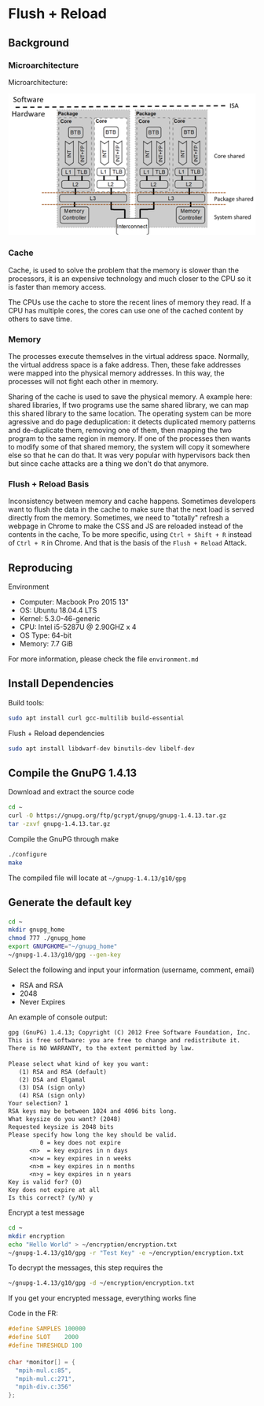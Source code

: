 # Flush + Reload

## Background

### Microarchitecture

Microarchitecture:

![Microarchitecture](img/fr_fig1.png "Microarchitecture")

### Cache

Cache, is used to solve the problem that the memory is slower than the processors, it is an expensive technology and much closer to the CPU so it is faster than memory access.

The CPUs use the cache to store the recent lines of memory they read. If a CPU has multiple cores, the cores can use one of the cached content by others to save time.

### Memory

The processes execute themselves in the virtual address space. Normally, the virtual address space is a fake address. Then, these fake addresses were mapped into the physical memory addresses. In this way, the processes will not fight each other in memory.

Sharing of the cache is used to save the physical memory. A example here: shared libraries, If two programs use the same shared library, we can map this shared library to the same location. The operating system can be more agressive and do page deduplication: it detects duplicated memory patterns and de-duplicate them, removing one of them, then mapping the two program to the same region in memory. If one of the processes then wants to modify some of that shared memory, the system will copy it somewhere else so that he can do that. It was very popular with hypervisors back then but since cache attacks are a thing we don't do that anymore.

### Flush + Reload Basis

Inconsistency between memory and cache happens. Sometimes developers want to flush the data in the cache to make sure that the next load is served directly from the memory. Sometimes, we need to "totally" refresh a webpage in Chrome to make the CSS and JS are reloaded instead of the contents in the cache, To be more specific, using `Ctrl + Shift + R` instead of `Ctrl + R` in Chrome. And that is the basis of the `Flush + Reload` Attack.

## Reproducing

Environment

- Computer: Macbook Pro 2015 13"
- OS: Ubuntu 18.04.4 LTS
- Kernel: 5.3.0-46-generic
- CPU: Intel i5-5287U @ 2.90GHZ x 4
- OS Type: 64-bit
- Memory: 7.7 GiB

For more information, please check the file `environment.md`

## Install Dependencies

Build tools:

``` bash
sudo apt install curl gcc-multilib build-essential
```

Flush + Reload dependencies

``` bash
sudo apt install libdwarf-dev binutils-dev libelf-dev
```

## Compile the GnuPG 1.4.13

Download and extract the source code

``` bash
cd ~
curl -O https://gnupg.org/ftp/gcrypt/gnupg/gnupg-1.4.13.tar.gz
tar -zxvf gnupg-1.4.13.tar.gz
```

Compile the GnuPG through make

``` bash
./configure
make
```

The compiled file will locate at `~/gnupg-1.4.13/g10/gpg`

## Generate the default key

``` bash
cd ~
mkdir gnupg_home
chmod 777 ./gnupg_home
export GNUPGHOME="~/gnupg_home"
~/gnupg-1.4.13/g10/gpg --gen-key
```

Select the following and input your information (username, comment, email)

- RSA and RSA
- 2048
- Never Expires

An example of console output:

``` null
gpg (GnuPG) 1.4.13; Copyright (C) 2012 Free Software Foundation, Inc.
This is free software: you are free to change and redistribute it.
There is NO WARRANTY, to the extent permitted by law.

Please select what kind of key you want:
   (1) RSA and RSA (default)
   (2) DSA and Elgamal
   (3) DSA (sign only)
   (4) RSA (sign only)
Your selection? 1
RSA keys may be between 1024 and 4096 bits long.
What keysize do you want? (2048)
Requested keysize is 2048 bits
Please specify how long the key should be valid.
         0 = key does not expire
      <n>  = key expires in n days
      <n>w = key expires in n weeks
      <n>m = key expires in n months
      <n>y = key expires in n years
Key is valid for? (0)
Key does not expire at all
Is this correct? (y/N) y
```

Encrypt a test message

``` bash
cd ~
mkdir encryption
echo "Hello World" > ~/encryption/encryption.txt
~/gnupg-1.4.13/g10/gpg -r "Test Key" -e ~/encryption/encryption.txt
```

To decrypt the messages, this step requires the  

``` bash
~/gnupg-1.4.13/g10/gpg -d ~/encryption/encryption.txt
```

If you get your encrypted message, everything works fine

Code in the FR:

``` C
#define SAMPLES 100000
#define SLOT    2000
#define THRESHOLD 100

char *monitor[] = {
  "mpih-mul.c:85",
  "mpih-mul.c:271",
  "mpih-div.c:356"
};
```

